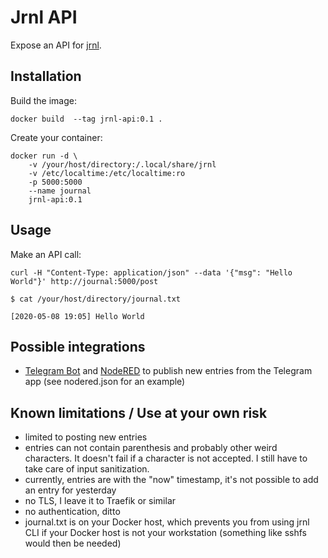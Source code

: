 # Jrnl API

Expose an API for [jrnl](https://jrnl.sh/).

## Installation

Build the image:

```
docker build  --tag jrnl-api:0.1 .
```

Create your container:

```
docker run -d \
    -v /your/host/directory:/.local/share/jrnl 
    -v /etc/localtime:/etc/localtime:ro
    -p 5000:5000 
    --name journal
    jrnl-api:0.1
```

## Usage

Make an API call:

```
curl -H "Content-Type: application/json" --data '{"msg": "Hello World"}' http://journal:5000/post
```

```
$ cat /your/host/directory/journal.txt

[2020-05-08 19:05] Hello World
```

## Possible integrations

- [Telegram Bot](https://core.telegram.org/bots) and [NodeRED](https://nodered.org/) to publish new entries from the Telegram app (see nodered.json for an example)

## Known limitations / Use at your own risk

- limited to posting new entries
- entries can not contain parenthesis and probably other weird characters. It doesn't fail if a character is not accepted. I still have to take care of input sanitization.
- currently, entries are with the "now" timestamp, it's not possible to add an entry for yesterday
- no TLS, I leave it to Traefik or similar
- no authentication, ditto
- journal.txt is on your Docker host, which prevents you from using jrnl CLI if your Docker host is not your workstation (something like sshfs would then be needed)
